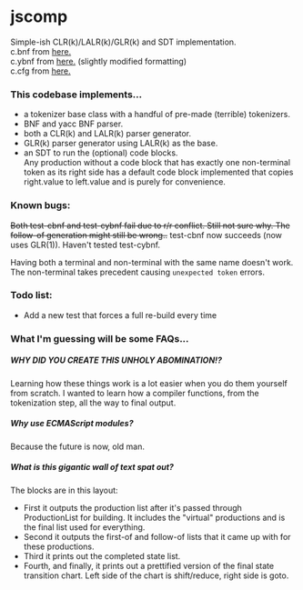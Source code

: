 # jscomp

Simple-ish CLR(k)/LALR(k)/GLR(k) and SDT implementation.  
c.bnf from [here.](https://cs.wmich.edu/~gupta/teaching/cs4850/sumII06/The%20syntax%20of%20C%20in%20Backus-Naur%20form.htm)  
c.ybnf from [here.](http://www.cs.man.ac.uk/~pjj/bnf/c_syntax.bnf) (slightly modified formatting)  
c.cfg from [here.](https://www.cs.dartmouth.edu/~mckeeman/cs48/references/c.html)  

### This codebase implements...
* a tokenizer base class with a handful of pre-made (terrible) tokenizers.
* BNF and yacc BNF parser.  
* both a CLR(k) and LALR(k) parser generator.  
* GLR(k) parser generator using LALR(k) as the base.  
* an SDT to run the (optional) code blocks.  
 Any production without a code block that has exactly one non-terminal token as its right side has a default code block implemented that copies right.value to left.value and is purely for convenience.

### Known bugs:

~~Both test-cbnf and test-cybnf fail due to r/r conflict. Still not sure why. The follow-of generation might still be wrong..~~
test-cbnf now succeeds (now uses GLR(1)). Haven't tested test-cybnf.

Having both a terminal and non-terminal with the same name doesn't work. The non-terminal takes precedent causing `unexpected token` errors.

### Todo list:

* Add a new test that forces a full re-build every time

### What I'm guessing will be some FAQs...

##### WHY DID YOU CREATE THIS UNHOLY ABOMINATION!?
Learning how these things work is a lot easier when you do them yourself from scratch. I wanted to learn how a compiler functions, from the tokenization step, all the way to final output.

##### Why use ECMAScript modules?
Because the future is now, old man.

##### What is this gigantic wall of text spat out?
The blocks are in this layout:
* First it outputs the production list after it's passed through ProductionList for building. It includes the "virtual" productions and is the final list used for everything.
* Second it outputs the first-of and follow-of lists that it came up with for these productions.
* Third it prints out the completed state list.
* Fourth, and finally, it prints out a prettified version of the final state transition chart. Left side of the chart is shift/reduce, right side is goto.
